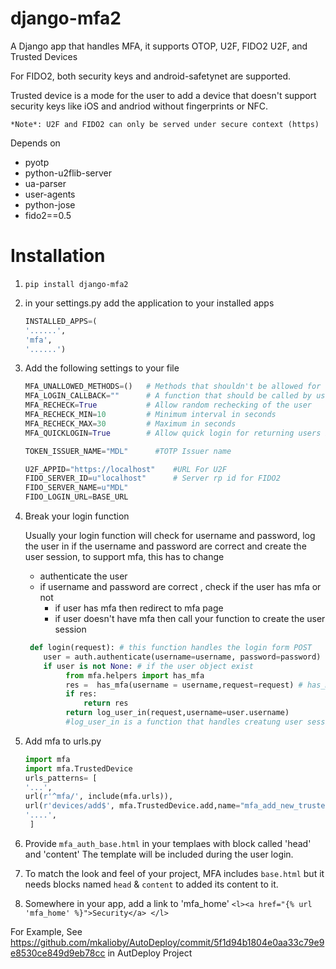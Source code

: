 # django-mfa2
A Django app that handles MFA, it supports OTOP, U2F, FIDO2 U2F, and Trusted Devices


For FIDO2, both security keys and android-safetynet are supported.

Trusted device is a mode for the user to add a device that doesn't support security keys like iOS and andriod without fingerprints or NFC.

`*Note*: U2F and FIDO2 can only be served under secure context (https)`

Depends on

* pyotp
* python-u2flib-server
* ua-parser
* user-agents
* python-jose
* fido2==0.5


# Installation
1. `pip install django-mfa2`
1. in your settings.py add the application to your installed apps
   ```python
   INSTALLED_APPS=(
   '......',
   'mfa',
   '......')
   ```
1. Add the following settings to your file

   ```python 
   MFA_UNALLOWED_METHODS=()   # Methods that shouldn't be allowed for the user
   MFA_LOGIN_CALLBACK=""      # A function that should be called by username to login the user in session
   MFA_RECHECK=True           # Allow random rechecking of the user
   MFA_RECHECK_MIN=10         # Minimum interval in seconds
   MFA_RECHECK_MAX=30         # Maximum in seconds
   MFA_QUICKLOGIN=True        # Allow quick login for returning users by provide only their 2FA 

   TOKEN_ISSUER_NAME="MDL"      #TOTP Issuer name

   U2F_APPID="https://localhost"    #URL For U2F
   FIDO_SERVER_ID=u"localhost"      # Server rp id for FIDO2
   FIDO_SERVER_NAME=u"MDL"
   FIDO_LOGIN_URL=BASE_URL
   ```
1. Break your login function

   Usually your login function will check for username and password, log the user in if the username and password are correct and create the user session, to support mfa, this has to change
   
      * authenticate the user
      * if username and password are correct , check if the user has mfa or not
          * if user has mfa then redirect to mfa page
          * if user doesn't have mfa then call your function to create the user session

   ```python
    def login(request): # this function handles the login form POST
       user = auth.authenticate(username=username, password=password)  
       if user is not None: # if the user object exist
            from mfa.helpers import has_mfa
            res =  has_mfa(username = username,request=request) # has_mfa returns false or HttpResponseRedirect
            if res:
                return res
            return log_user_in(request,username=user.username) 
            #log_user_in is a function that handles creatung user session, it should be in the setting file as MFA_CALLBACK
     ```
1. Add mfa to urls.py
   ```python 
   import mfa
   import mfa.TrustedDevice
   urls_patterns= [
   '...',
   url(r'^mfa/', include(mfa.urls)),
   url(r'devices/add$', mfa.TrustedDevice.add,name="mfa_add_new_trusted_device"), # This short link to add new trusted device
   '....',
    ]
    ```
1. Provide `mfa_auth_base.html` in your templaes with block called 'head' and 'content'
    The template will be included during the user login.
1. To match the look and feel of your project, MFA includes `base.html` but it needs blocks named `head` & `content` to added its content to it.
1. Somewhere in your app, add a link to 'mfa_home'
```<l><a href="{% url 'mfa_home' %}">Security</a> </l>```

For Example, See https://github.com/mkalioby/AutoDeploy/commit/5f1d94b1804e0aa33c79e9e8530ce849d9eb78cc in AutDeploy Project
